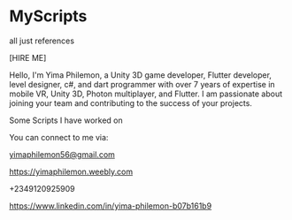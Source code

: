 # MyScripts 
all just references

[HIRE ME]

Hello, I'm Yima Philemon, a Unity 3D game developer, Flutter developer, level designer, c#, and dart programmer with over 7 years of expertise in mobile VR, Unity 3D, Photon multiplayer, and Flutter. I am passionate about joining your team and contributing to the success of your projects.

Some Scripts I have worked on

You can connect to me via:

yimaphilemon56@gmail.com

https://yimaphilemon.weebly.com

+2349120925909

https://www.linkedin.com/in/yima-philemon-b07b161b9
